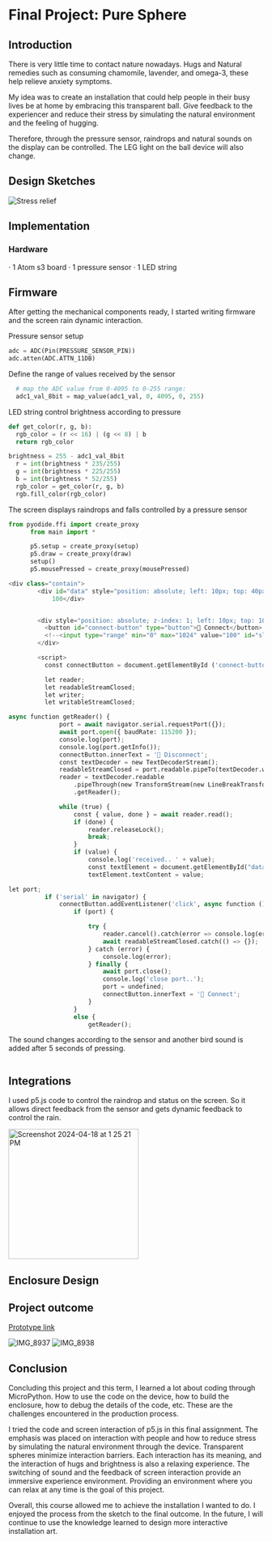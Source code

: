 # Final Project: Pure Sphere

## Introduction
There is very little time to contact nature nowadays. Hugs and Natural remedies such as consuming chamomile, lavender, and omega-3, these help relieve anxiety symptoms.

My idea was to create an installation that could help people in their busy lives be at home by embracing this transparent ball. Give feedback to the experiencer and reduce their stress by simulating the natural environment and the feeling of hugging.

Therefore, through the pressure sensor, raindrops and natural sounds on the display can be controlled. The LEG light on the ball device will also change.

## Design Sketches
![Stress relief](https://github.com/yilin223344/Yilin-SP24-IXD-256/assets/125238982/a72dea09-deae-4f59-90c1-2ff28b653c55)

## Implementation
### Hardware
· 1 Atom s3 board
· 1 pressure sensor
· 1 LED string

## Firmware
After getting the mechanical components ready, I started writing firmware and the screen rain dynamic interaction.

Pressure sensor setup
``` Python
adc = ADC(Pin(PRESSURE_SENSOR_PIN))
adc.atten(ADC.ATTN_11DB)
```
Define the range of values received by the sensor
``` Python
  # map the ADC value from 0-4095 to 0-255 range:
  adc1_val_8bit = map_value(adc1_val, 0, 4095, 0, 255)
```
LED string control brightness according to pressure
``` Python
def get_color(r, g, b):
  rgb_color = (r << 16) | (g << 8) | b
  return rgb_color
```
``` Python
brightness = 255 - adc1_val_8bit
  r = int(brightness * 235/255)  
  g = int(brightness * 225/255)  
  b = int(brightness * 52/255)  
  rgb_color = get_color(r, g, b)
  rgb.fill_color(rgb_color)
```

The screen displays raindrops and falls controlled by a pressure sensor
``` Python
from pyodide.ffi import create_proxy
      from main import *

      p5.setup = create_proxy(setup)
      p5.draw = create_proxy(draw)
      setup()
      p5.mousePressed = create_proxy(mousePressed)
```
``` Python
<div class="contain">
        <div id="data" style="position: absolute; left: 10px; top: 40px;">
            100</div>


        <div style="position: absolute; z-index: 1; left: 10px; top: 10px;">
          <button id="connect-button" type="button">🔌 Connect</button>
          <!--<input type="range" min="0" max="1024" value="100" id="slider">-->
        </div>

        <script>
          const connectButton = document.getElementById ('connect-button');

          let reader;
          let readableStreamClosed;
          let writer;
          let writableStreamClosed;
```
``` Python
async function getReader() {
              port = await navigator.serial.requestPort({});
              await port.open({ baudRate: 115200 });
              console.log(port);
              console.log(port.getInfo());
              connectButton.innerText = '🔌 Disconnect';
              const textDecoder = new TextDecoderStream();
              readableStreamClosed = port.readable.pipeTo(textDecoder.writable);
              reader = textDecoder.readable
                  .pipeThrough(new TransformStream(new LineBreakTransformer()))
                  .getReader();

              while (true) {
                  const { value, done } = await reader.read();
                  if (done) {
                      reader.releaseLock();
                      break;
                  }
                  if (value) {
                      console.log('received.. ' + value);
                      const textElement = document.getElementById("data");
                      textElement.textContent = value;
```
``` Python
let port;
          if ('serial' in navigator) {
              connectButton.addEventListener('click', async function () {
                  if (port) {

                      try {
                          reader.cancel().catch(error => console.log(error));
                          await readableStreamClosed.catch(() => {});
                      } catch (error) {
                          console.log(error);
                      } finally {
                          await port.close();
                          console.log('close port..');
                          port = undefined;
                          connectButton.innerText = '🔌 Connect';
                      }
                  }
                  else {
                      getReader();
```

The sound changes according to the sensor and another bird sound is added after 5 seconds of pressing.
``` Python

```
## Integrations
I used p5.js code to control the raindrop and status on the screen. So it allows direct feedback from the sensor and gets dynamic feedback to control the rain.

<img width="257" alt="Screenshot 2024-04-18 at 1 25 21 PM" src="https://github.com/yilin223344/Yilin-SP24-IXD-256/assets/125238982/92298213-a50d-4893-8137-67979deef16c">

## Enclosure Design



## Project outcome
[Prototype link](https://youtu.be/TjiBvIwxByI)

![IMG_8937](https://github.com/yilin223344/Yilin-SP24-IXD-256/assets/125238982/9cf18c84-97f3-4ab8-83f6-522d406c794d)
![IMG_8938](https://github.com/yilin223344/Yilin-SP24-IXD-256/assets/125238982/c9fbedfd-1388-4ecd-9d72-24fe07cd637d)


## Conclusion
Concluding this project and this term, I learned a lot about coding through MicroPython. How to use the code on the device, how to build the enclosure, how to debug the details of the code, etc. These are the challenges encountered in the production process.

I tried the code and screen interaction of p5.js in this final assignment. The emphasis was placed on interaction with people and how to reduce stress by simulating the natural environment through the device. Transparent spheres minimize interaction barriers. Each interaction has its meaning, and the interaction of hugs and brightness is also a relaxing experience. The switching of sound and the feedback of screen interaction provide an immersive experience environment. Providing an environment where you can relax at any time is the goal of this project.

Overall, this course allowed me to achieve the installation I wanted to do. I enjoyed the process from the sketch to the final outcome. In the future, I will continue to use the knowledge learned to design more interactive installation art.




